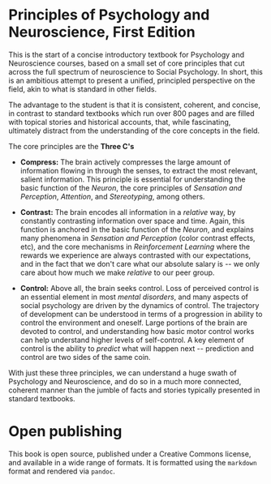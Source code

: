 # Principles of Psychology and Neuroscience, First Edition

This is the start of a concise introductory textbook for Psychology and Neuroscience courses, based on a small set of core principles that cut across the full spectrum of neuroscience to Social Psychology.  In short, this is an ambitious attempt to present a unified, principled perspective on the field, akin to what is standard in other fields.

The advantage to the student is that it is consistent, coherent, and concise, in contrast to standard textbooks which run over 800 pages and are filled with topical stories and historical accounts, that, while fascinating, ultimately distract from the understanding of the core concepts in the field.

The core principles are the **Three C's**

* **Compress:** The brain actively compresses the large amount of information flowing in through the senses, to extract the most relevant, salient information.  This principle is essential for understanding the basic function of the *Neuron*, the core principles of *Sensation and Perception*, *Attention*, and *Stereotyping*, among others.

* **Contrast:** The brain encodes all information in a *relative* way, by constantly contrasting information over space and time.  Again, this function is anchored in the basic function of the *Neuron*, and explains many phenomena in *Sensation and Perception* (color contrast effects, etc), and the core mechanisms in *Reinforcement Learning* where the rewards we experience are always contrasted with our expectations, and in the fact that we don't care what our absolute salary is -- we only care about how much we make *relative* to our peer group.

* **Control:** Above all, the brain seeks control.  Loss of perceived control is an essential element in most *mental disorders*, and many aspects of social psychology are driven by the dynamics of control.  The trajectory of development can be understood in terms of a progression in ability to control the environment and oneself.  Large portions of the brain are devoted to control, and understanding how basic motor control works can help understand higher levels of self-control.  A key element of control is the ability to *predict* what will happen next -- prediction and control are two sides of the same coin.

With just these three principles, we can understand a huge swath of Psychology and Neuroscience, and do so in a much more connected, coherent manner than the jumble of facts and stories typically presented in standard textbooks.

# Open publishing

This book is open source, published under a Creative Commons license, and available in a wide range of formats.  It is formatted using the `markdown` format and rendered via `pandoc`.
